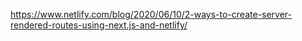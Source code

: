 https://www.netlify.com/blog/2020/06/10/2-ways-to-create-server-rendered-routes-using-next.js-and-netlify/

